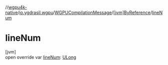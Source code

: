 //[wgpu4k-native](../../../../index.md)/[io.ygdrasil.wgpu](../../index.md)/[WGPUCompilationMessage](../index.md)/[[jvm]ByReference](index.md)/[lineNum](line-num.md)

# lineNum

[jvm]\
open override var [lineNum](line-num.md): [ULong](https://kotlinlang.org/api/core/kotlin-stdlib/kotlin/-u-long/index.html)